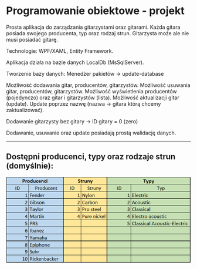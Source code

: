 # Programowanie obiektowe - projekt

Prosta aplikacja do zarządzania gitarzystami oraz gitarami. Każda gitara posiada swojego producenta, typ oraz rodzaj strun. Gitarzysta może ale nie musi posiadać gitarę.

Technologie: WPF/XAML, Entity Framework.

Aplikacja działa na bazie danych LocalDb (MsSqlServer).

Tworzenie bazy danych: Menedżer pakietów -> update-database

Możliwość dodawania gitar, producentów, gitarzystów.
Możliwość usuwania gitar, producentów, gitarzystów.
Możliwość wyświetlenia producentów (pojedynczo) oraz gitar i gitarzystów (lista).
Możliwość aktualizacji gitar (update). Update poprzez nazwę (nazwa -> gitara którą chcemy zaktualizować).

Dodawanie gitarzysty bez gitary -> ID gitary = 0 (zero)

Dodawanie, usuwanie oraz update posiadają prostą walidację danych.

---

## Dostępni producenci, typy oraz rodzaje strun (domyślnie):
![photo](https://github.com/pawelz00/ProjektGuitarWPF/blob/master/entities.png?raw=true)